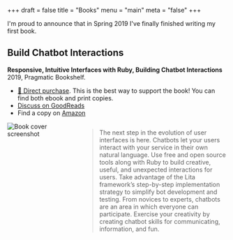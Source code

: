 +++
draft = false
title = "Books"
menu = "main"
meta = "false"
+++

I'm proud to announce that in Spring 2019 I've finally finished writing my first book.

## Build Chatbot Interactions
__Responsive, Intuitive Interfaces with Ruby, Building Chatbot Interactions__
2019, Pragmatic Bookshelf.

* [🛒 Direct purchase](https://pragprog.com/book/dpchat/build-chatbot-interactions). This is the best way to support the book! You can find both ebook and print copies.
* [Discuss on GoodReads](https://www.goodreads.com/book/show/44699886-build-chatbot-interactions)
* Find a copy on [Amazon](https://smile.amazon.com/Build-Chatbot-Interactions-Responsive-Interfaces/dp/1680506323/ref=sr_1_fkmr0_1?keywords=building+chatbot+interactions&qid=1554130581&s=gateway&sr=8-1-fkmr0)

<div>
	<a href="https://pragprog.com/book/dpchat/build-chatbot-interactions">
	<div style="float: left; width: 33%;">
		<img alt="Book cover screenshot" src="/images/botbook/dpchat_xlargebeta.jpg" style="" />
	</div>
	<div style="float: right; width: 66%;">
		<blockquote>
			The next step in the evolution of user interfaces is here. Chatbots let your users interact with your service in their own natural language. Use free and open source tools along with Ruby to build creative, useful, and unexpected interactions for users. Take advantage of the Lita framework’s step-by-step implementation strategy to simplify bot development and testing. From novices to experts, chatbots are an area in which everyone can participate. Exercise your creativity by creating chatbot skills for communicating, information, and fun.
		</blockquote>
	</div>
	</a>
</div>
